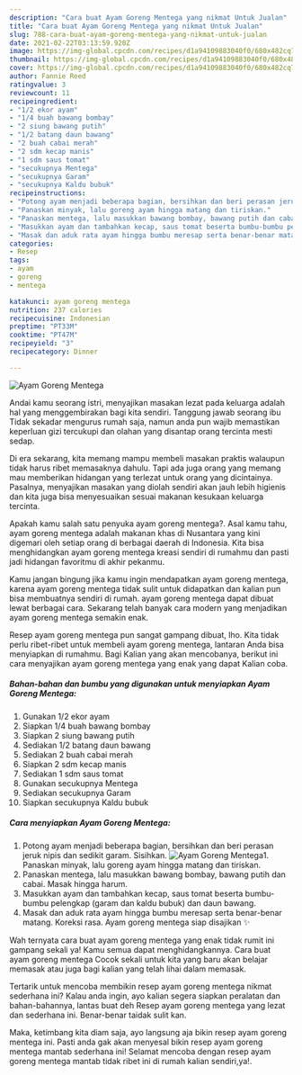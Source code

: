 ```yaml
---
description: "Cara buat Ayam Goreng Mentega yang nikmat Untuk Jualan"
title: "Cara buat Ayam Goreng Mentega yang nikmat Untuk Jualan"
slug: 788-cara-buat-ayam-goreng-mentega-yang-nikmat-untuk-jualan
date: 2021-02-22T03:13:59.920Z
image: https://img-global.cpcdn.com/recipes/d1a94109883040f0/680x482cq70/ayam-goreng-mentega-foto-resep-utama.jpg
thumbnail: https://img-global.cpcdn.com/recipes/d1a94109883040f0/680x482cq70/ayam-goreng-mentega-foto-resep-utama.jpg
cover: https://img-global.cpcdn.com/recipes/d1a94109883040f0/680x482cq70/ayam-goreng-mentega-foto-resep-utama.jpg
author: Fannie Reed
ratingvalue: 3
reviewcount: 11
recipeingredient:
- "1/2 ekor ayam"
- "1/4 buah bawang bombay"
- "2 siung bawang putih"
- "1/2 batang daun bawang"
- "2 buah cabai merah"
- "2 sdm kecap manis"
- "1 sdm saus tomat"
- "secukupnya Mentega"
- "secukupnya Garam"
- "secukupnya Kaldu bubuk"
recipeinstructions:
- "Potong ayam menjadi beberapa bagian, bersihkan dan beri perasan jeruk nipis dan sedikit garam. Sisihkan."
- "Panaskan minyak, lalu goreng ayam hingga matang dan tiriskan."
- "Panaskan mentega, lalu masukkan bawang bombay, bawang putih dan cabai. Masak hingga harum."
- "Masukkan ayam dan tambahkan kecap, saus tomat beserta bumbu-bumbu pelengkap (garam dan kaldu bubuk) dan daun bawang."
- "Masak dan aduk rata ayam hingga bumbu meresap serta benar-benar matang. Koreksi rasa. Ayam goreng mentega siap disajikan ✨"
categories:
- Resep
tags:
- ayam
- goreng
- mentega

katakunci: ayam goreng mentega 
nutrition: 237 calories
recipecuisine: Indonesian
preptime: "PT33M"
cooktime: "PT47M"
recipeyield: "3"
recipecategory: Dinner

---
```



![Ayam Goreng Mentega](https://img-global.cpcdn.com/recipes/d1a94109883040f0/680x482cq70/ayam-goreng-mentega-foto-resep-utama.jpg)

Andai kamu seorang istri, menyajikan masakan lezat pada keluarga adalah hal yang menggembirakan bagi kita sendiri. Tanggung jawab seorang ibu Tidak sekadar mengurus rumah saja, namun anda pun wajib memastikan keperluan gizi tercukupi dan olahan yang disantap orang tercinta mesti sedap.

Di era  sekarang, kita memang mampu membeli masakan praktis walaupun tidak harus ribet memasaknya dahulu. Tapi ada juga orang yang memang mau memberikan hidangan yang terlezat untuk orang yang dicintainya. Pasalnya, menyajikan masakan yang diolah sendiri akan jauh lebih higienis dan kita juga bisa menyesuaikan sesuai makanan kesukaan keluarga tercinta. 



Apakah kamu salah satu penyuka ayam goreng mentega?. Asal kamu tahu, ayam goreng mentega adalah makanan khas di Nusantara yang kini digemari oleh setiap orang di berbagai daerah di Indonesia. Kita bisa menghidangkan ayam goreng mentega kreasi sendiri di rumahmu dan pasti jadi hidangan favoritmu di akhir pekanmu.

Kamu jangan bingung jika kamu ingin mendapatkan ayam goreng mentega, karena ayam goreng mentega tidak sulit untuk didapatkan dan kalian pun bisa membuatnya sendiri di rumah. ayam goreng mentega dapat dibuat lewat berbagai cara. Sekarang telah banyak cara modern yang menjadikan ayam goreng mentega semakin enak.

Resep ayam goreng mentega pun sangat gampang dibuat, lho. Kita tidak perlu ribet-ribet untuk membeli ayam goreng mentega, lantaran Anda bisa menyiapkan di rumahmu. Bagi Kalian yang akan mencobanya, berikut ini cara menyajikan ayam goreng mentega yang enak yang dapat Kalian coba.

<!--inarticleads1-->

##### Bahan-bahan dan bumbu yang digunakan untuk menyiapkan Ayam Goreng Mentega:

1. Gunakan 1/2 ekor ayam
1. Siapkan 1/4 buah bawang bombay
1. Siapkan 2 siung bawang putih
1. Sediakan 1/2 batang daun bawang
1. Sediakan 2 buah cabai merah
1. Siapkan 2 sdm kecap manis
1. Sediakan 1 sdm saus tomat
1. Gunakan secukupnya Mentega
1. Sediakan secukupnya Garam
1. Siapkan secukupnya Kaldu bubuk




<!--inarticleads2-->

##### Cara menyiapkan Ayam Goreng Mentega:

1. Potong ayam menjadi beberapa bagian, bersihkan dan beri perasan jeruk nipis dan sedikit garam. Sisihkan.
<img src="https://img-global.cpcdn.com/steps/71e72dd397ab0f38/160x128cq70/ayam-goreng-mentega-langkah-memasak-1-foto.jpg" alt="Ayam Goreng Mentega">1. Panaskan minyak, lalu goreng ayam hingga matang dan tiriskan.
1. Panaskan mentega, lalu masukkan bawang bombay, bawang putih dan cabai. Masak hingga harum.
1. Masukkan ayam dan tambahkan kecap, saus tomat beserta bumbu-bumbu pelengkap (garam dan kaldu bubuk) dan daun bawang.
1. Masak dan aduk rata ayam hingga bumbu meresap serta benar-benar matang. Koreksi rasa. Ayam goreng mentega siap disajikan ✨




Wah ternyata cara buat ayam goreng mentega yang enak tidak rumit ini gampang sekali ya! Kamu semua dapat menghidangkannya. Cara buat ayam goreng mentega Cocok sekali untuk kita yang baru akan belajar memasak atau juga bagi kalian yang telah lihai dalam memasak.

Tertarik untuk mencoba membikin resep ayam goreng mentega nikmat sederhana ini? Kalau anda ingin, ayo kalian segera siapkan peralatan dan bahan-bahannya, lantas buat deh Resep ayam goreng mentega yang lezat dan sederhana ini. Benar-benar taidak sulit kan. 

Maka, ketimbang kita diam saja, ayo langsung aja bikin resep ayam goreng mentega ini. Pasti anda gak akan menyesal bikin resep ayam goreng mentega mantab sederhana ini! Selamat mencoba dengan resep ayam goreng mentega mantab tidak ribet ini di rumah kalian sendiri,ya!.

